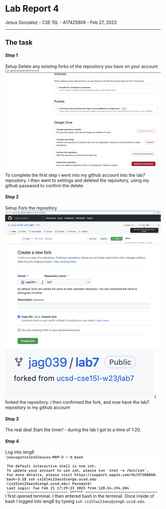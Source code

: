 # Lab Report 4
Jesus Gonzalez - CSE 15L - A17425808 - Feb 27, 2023

---

## The task
#### Step 1
Setup Delete any existing forks of the repository you have on your account
![Image](lab4-1.png)
To complete the first step I went into my github account into the lab7 repository. I then went to settings and deleted the repository, using my github password to confirm the delete.
#### Step 2
Setup Fork the repository
![Image](lab4-2.png)
![Image](lab4-3.png)
![Image](lab4-4.png)
I forked the repository. i then confirmed the fork, and now have the lab7 repository in my github account
#### Step 3
The real deal Start the timer! - during the lab I got to a time of 1:20.
#### Step 4
Log into ieng6
![Image](lab4-5.png)
I first opened terminal. I then entered bash in the terminal. Once inside of bash I logged into ieng6 by tyoing `ssh cs15lwi23aez@ieng6.ucsd.edu`.



